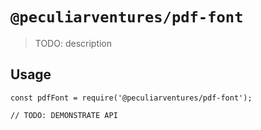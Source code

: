 # `@peculiarventures/pdf-font`

> TODO: description

## Usage

```
const pdfFont = require('@peculiarventures/pdf-font');

// TODO: DEMONSTRATE API
```
